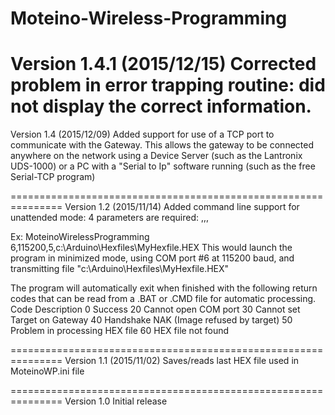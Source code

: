 # Moteino-Wireless-Programming

Version 1.4.1 (2015/12/15)
Corrected problem in error trapping routine: did not display the correct information.
===============================================================
Version 1.4 (2015/12/09)
Added support for use of a TCP port to communicate with the Gateway. 
This allows the gateway to be connected anywhere on the network using a Device Server (such as the Lantronix UDS-1000) 
or a PC with a "Serial to Ip" software running (such as the free Serial-TCP program)

===============================================================
Version 1.2 (2015/11/14)
Added command line support for unattended mode: 4 parameters are required:
<COM port>,<BaudRate>,<TargetNode>,<Filepath>

Ex: MoteinoWirelessProgramming 6,115200,5,c:\Arduino\Hexfiles\MyHexfile.HEX
This would launch the program in minimized mode, using COM port #6 at 115200 baud, and transmitting file "c:\Arduino\Hexfiles\MyHexfile.HEX"

The program will automatically exit when finished with the following return codes that can be read from a .BAT or .CMD file for automatic processing.
Code   Description
0   Success
20   Cannot open COM port
30   Cannot set Target on Gateway
40   Handshake NAK (Image refused by target)
50   Problem in processing HEX file
60   HEX file not found

===============================================================
Version 1.1  (2015/11/02)
Saves/reads last HEX file used in MoteinoWP.ini file

===============================================================
Version 1.0
Initial release
